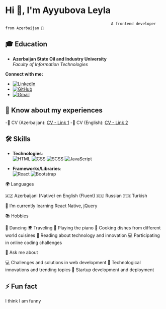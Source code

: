 
# Hi 👋, I'm Ayyubova Leyla

                                                   A frontend developer from Azerbaijan 🚀

## 🎓 Education

- **Azerbaijan State Oil and Industry University**  
  *Faculty of Information Technologies*

**Connect with me:**  
- [![LinkedIn](https://img.shields.io/badge/LinkedIn-0A66C2?style=for-the-badge&logo=linkedin&logoColor=white)](http://linkedin.com/in/leyla-ayyubova-814815231)  
- [![GitHub](https://img.shields.io/badge/GitHub-181717?style=for-the-badge&logo=github&logoColor=white)](https://github.com/Leylayyubova)  
- [![Gmail](https://img.shields.io/badge/Gmail-D14836?style=for-the-badge&logo=gmail&logoColor=white)](mailto:ayyubovaleyla2002@gmail.com)


## 📄 Know about my experiences

-📄 CV (Azerbaijan):  [CV - Link 1](https://drive.google.com/file/d/1OECC6lnOE7DOx2lAvfYEsN4JjWAF5bZL/view?usp=sharing)
-📄 CV (English): [CV - Link 2](https://drive.google.com/file/d/1KRFzYVXiNSwrCvL6OwLatUdvY7JU-nPo/view?usp=sharing)

## 🛠 Skills

- **Technologies**:  
  ![HTML](https://img.shields.io/badge/HTML5-E34F26?style=for-the-badge&logo=html5&logoColor=white)
  ![CSS](https://img.shields.io/badge/CSS3-1572B6?style=for-the-badge&logo=css3&logoColor=white)
  ![SCSS](https://img.shields.io/badge/SCSS-CC6699?style=for-the-badge&logo=sass&logoColor=white)
  ![JavaScript](https://img.shields.io/badge/JavaScript-F7DF1E?style=for-the-badge&logo=javascript&logoColor=black)

- **Frameworks/Libraries**:  
  ![React](https://img.shields.io/badge/React-61DAFB?style=for-the-badge&logo=react&logoColor=black)
  ![Bootstrap](https://img.shields.io/badge/Bootstrap-563D7C?style=for-the-badge&logo=bootstrap&logoColor=white)

🌍 Languages

🇦🇿 Azerbaijani (Native)
en English (Fluent)
🇷🇺 Russian
🇹🇷 Turkish

🌱 I’m currently learning
React Native, jQuery

📚 Hobbies

💃 Dancing
🌍 Traveling
🎹 Playing the piano
🍲 Cooking dishes from different world cuisines
📘 Reading about technology and innovation
💻 Participating in online coding challenges

💬 Ask me about

💻 Challenges and solutions in web development
🚀 Technological innovations and trending topics
🌟 Startup development and deployment

## ⚡ Fun fact
I think I am funny
